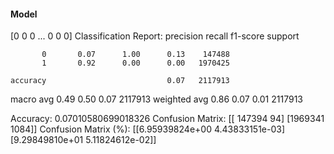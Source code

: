 #### Model
[0 0 0 ... 0 0 0]
Classification Report:
              precision    recall  f1-score   support

           0       0.07      1.00      0.13    147488
           1       0.92      0.00      0.00   1970425

    accuracy                           0.07   2117913
   macro avg       0.49      0.50      0.07   2117913
weighted avg       0.86      0.07      0.01   2117913

Accuracy: 0.07010580699018326
Confusion Matrix:
[[ 147394      94]
 [1969341    1084]]
Confusion Matrix (%):
[[6.95939824e+00 4.43833151e-03]
 [9.29849810e+01 5.11824612e-02]]
